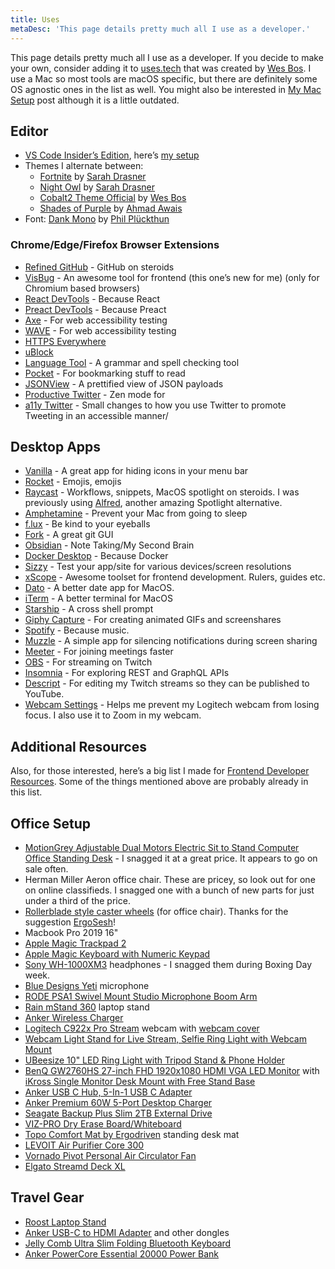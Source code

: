 ```yaml
---
title: Uses
metaDesc: 'This page details pretty much all I use as a developer.'
---
```


This page details pretty much all I use as a developer. If you decide to make your own, consider adding it to [uses.tech](https://uses.tech) that was created by [Wes Bos](https://twitter.com/wesbos).
I use a Mac so most tools are macOS specific, but there are definitely some OS agnostic ones in the list as well. You might also be interested in [My Mac Setup](https://www.iamdeveloper.com/posts/my-mac-setup-2m05/) post although it is a little outdated.

## Editor

- [VS Code Insider’s Edition](https://code.visualstudio.com/insiders/), here’s [my setup](https://www.iamdeveloper.com/posts/my-visual-studio-code-setup-2ima/)
- Themes I alternate between:
  - [Fortnite](https://marketplace.visualstudio.com/items?itemName=sdras.fortnite-vscode-theme) by [Sarah Drasner](https://twitter.com/sarah_edo)
  - [Night Owl](https://marketplace.visualstudio.com/items?itemName=sdras.night-owl) by [Sarah Drasner](https://twitter.com/sarah_edo)
  - [Cobalt2 Theme Official](https://marketplace.visualstudio.com/items?itemName=wesbos.theme-cobalt2) by [Wes Bos](https://wesbos.com)
  - [Shades of Purple](https://marketplace.visualstudio.com/items?itemName=ahmadawais.shades-of-purple) by [Ahmad Awais](https://ahmadawais.com/)
- Font: [Dank Mono](https://dank.sh) by [Phil Plückthun](https://twitter.com/_philpl)

### Chrome/Edge/Firefox Browser Extensions

- [Refined GitHub](https://chrome.google.com/webstore/detail/refined-github/hlepfoohegkhhmjieoechaddaejaokhf) - GitHub on steroids
- [VisBug](https://chrome.google.com/webstore/detail/visbug/cdockenadnadldjbbgcallicgledbeoc?hl=en) - An awesome tool for frontend (this one’s new for me) (only for Chromium based browsers)
- [React DevTools](https://chrome.google.com/webstore/detail/react-developer-tools/fmkadmapgofadopljbjfkapdkoienihi?hl=en) - Because React
- [Preact DevTools](https://preactjs.github.io/preact-devtools/) - Because Preact
- [Axe](https://chrome.google.com/webstore/detail/axe-web-accessibility-tes/lhdoppojpmngadmnindnejefpokejbdd) - For web accessibility testing
- [WAVE](https://wave.webaim.org/extension/) - For web accessibility testing
- [HTTPS Everywhere](https://www.eff.org/https-everywhere)
- [uBlock](https://ublock.org/)
- [Language Tool](https://languagetool.org/) - A grammar and spell checking tool
- [Pocket](https://getpocket.com/) - For bookmarking stuff to read
- [JSONView](https://chrome.google.com/webstore/detail/jsonview/chklaanhfefbnpoihckbnefhakgolnmc) - A prettified view of JSON payloads
- [Productive Twitter](https://chrome.google.com/webstore/detail/productive-twitter/elgfikcdihncknnnedljbbignlmnppii) - Zen mode for
- [a11y Twitter](https://github.com/nickytonline/a11y-twitter) - Small changes to how you use Twitter to promote Tweeting in an accessible manner/

## Desktop Apps

- [Vanilla](https://matthewpalmer.net/vanilla/) - A great app for hiding icons in your menu bar
- [Rocket](https://matthewpalmer.net/rocket/) - Emojis, emojis
- [Raycast](https://raycast.com) - Workflows, snippets, MacOS spotlight on steroids. I was previously using [Alfred](https://www.alfredapp.com/), another amazing Spotlight alternative.
- [Amphetamine](https://apps.apple.com/us/app/amphetamine/id937984704?mt=12) - Prevent your Mac from going to sleep
- [f.lux](https://justgetflux.com/) - Be kind to your eyeballs
- [Fork](https://git-fork.com/) - A great git GUI
- [Obsidian](https://obsidian.md) - Note Taking/My Second Brain
- [Docker Desktop](https://www.docker.com/products/docker-desktop) - Because Docker
- [Sizzy](https://sizzy.app) - Test your app/site for various devices/screen resolutions
- [xScope](https://xscope.app) - Awesome toolset for frontend development. Rulers, guides etc.
- [Dato](https://sindresorhus.com/dato) - A better date app for MacOS.
- [iTerm](https://iterm2.com/) - A better terminal for MacOS
- [Starship](https://starship.rs/) - A cross shell prompt
- [Giphy Capture](https://giphy.com/apps/giphycapture/) - For creating animated GIFs and screenshares
- [Spotify](https://www.spotify.com/us/download/) - Because music.
- [Muzzle](https://muzzleapp.com/) - A simple app for silencing notifications during screen sharing
- [Meeter](https://trymeeter.com) - For joining meetings faster
- [OBS](https://obsproject.com/download) - For streaming on Twitch
- [Insomnia](https://insomnia.rest) - For exploring REST and GraphQL APIs
- [Descript](https://www.descript.com/) - For editing my Twitch streams so they can be published to YouTube.
- [Webcam Settings](https://apps.apple.com/us/app/webcam-settings/id533696630) - Helps me prevent my Logitech webcam from losing focus. I also use it to Zoom in my webcam.

## Additional Resources

Also, for those interested, here’s a big list I made for [Frontend Developer Resources](https://www.iamdeveloper.com/blog/2020-01-06-frontend-developer-resources/). Some of the things mentioned above are probably already in this list.

## Office Setup

- [MotionGrey Adjustable Dual Motors Electric Sit to Stand Computer Office Standing Desk](https://www.bestbuy.ca/en-ca/product/motiongrey-adjustable-dual-motors-electric-sit-to-stand-computer-office-standing-desk-black-frame-table-top-included/12852211) - I snagged it at a great price. It appears to go on sale often.
- Herman Miller Aeron office chair. These are pricey, so look out for one on online classifieds. I snagged one with a bunch of new parts for just under a third of the price.
- [Rollerblade style caster wheels](https://www.amazon.ca/gp/product/B06Y4BJ66G) (for office chair). Thanks for the suggestion [ErgoSesh](https://www.ergosesh.com/)!
- Macbook Pro 2019 16"
- [Apple Magic Trackpad 2](https://www.apple.com/shop/product/MRMF2LL/A/magic-trackpad-2-space-gray)
- [Apple Magic Keyboard with Numeric Keypad](https://www.apple.com/shop/product/MQ052B/A/magic-keyboard-with-numeric-keypad-british-english-silver)
- [Sony WH-1000XM3](https://www.sony.ca/en/electronics/headband-headphones/wh-1000xm3) headphones - I snagged them during Boxing Day week.
- [Blue Designs Yeti](https://www.bluedesigns.com/products/yeti/) microphone
- [RODE PSA1 Swivel Mount Studio Microphone Boom Arm](https://www.amazon.ca/gp/product/B001D7UYBO)
- [Rain mStand 360](https://www.raindesigninc.com/mstand360.html) laptop stand
- [Anker Wireless Charger](https://www.amazon.ca/gp/product/B07THL8PP1)
- [Logitech C922x Pro Stream](https://www.amazon.ca/gp/product/B01LXCDPPK/) webcam with [webcam cover](https://www.amazon.ca/gp/product/B0748FZX99/)
- [Webcam Light Stand for Live Stream, Selfie Ring Light with Webcam Mount](https://www.amazon.ca/gp/product/B07G379ZBH)
- [UBeesize 10" LED Ring Light with Tripod Stand & Phone Holder](https://www.amazon.ca/gp/product/B0822GQR3Z)
- [BenQ GW2760HS 27-inch FHD 1920x1080 HDMI VGA LED Monitor](https://www.amazon.com/BenQ-GW2760HS-27-inch-1920x1080-Monitor/dp/B00ITORMDC) with [iKross Single Monitor Desk Mount with Free Stand Base](https://www.amazon.ca/gp/product/B07CVR6355)
- [Anker USB C Hub, 5-In-1 USB C Adapter](https://www.amazon.ca/gp/product/B071G83L1J)
- [Anker Premium 60W 5-Port Desktop Charger](https://www.amazon.ca/gp/product/B072K5ZJXF)
- [Seagate Backup Plus Slim 2TB External Drive](https://www.amazon.ca/gp/product/B00FRHTTIA)
- [VIZ-PRO Dry Erase Board/Whiteboard](https://www.amazon.ca/gp/product/B01461WT9S)
- [Topo Comfort Mat by Ergodriven](https://www.amazon.ca/gp/product/B00V3TO9HW/) standing desk mat
- [LEVOIT Air Purifier Core 300](https://www.amazon.ca/gp/product/B07S3D4MRJ/ref=ppx_yo_dt_b_asin_title_o08_s00?ie=UTF8&psc=1)
- [Vornado Pivot Personal Air Circulator Fan](https://www.amazon.ca/gp/product/B01NAYWFLL/)
- [Elgato Streamd Deck XL](https://www.elgato.com/en/stream-deck-xl)

## Travel Gear

- [Roost Laptop Stand](https://www.therooststand.com/collections/roost-laptop-stand/products/roost-laptop-stand?variant=31619419570237)
- [Anker USB-C to HDMI Adapter](http://amazon.ca/gp/product/B01MYUCWOK) and other dongles
- [Jelly Comb Ultra Slim Folding Bluetooth Keyboard](https://www.amazon.ca/gp/product/B07YYTHMCG)
- [Anker PowerCore Essential 20000 Power Bank](https://www.amazon.ca/gp/product/B07S829LBX)
